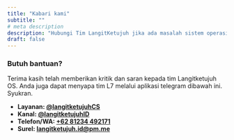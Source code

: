 ```yaml
---
title: "Kabari kami"
subtitle: ""
# meta description
description: "Hubungi Tim LangitKetujuh jika ada masalah sistem operasi."
draft: false
---
```


### Butuh bantuan?
Terima kasih telah memberikan kritik dan saran kepada tim Langitketujuh OS. Anda juga dapat menyapa tim L7 melalui aplikasi telegram dibawah ini. Syukran.

* **Layanan: [@langitketujuhCS](tg:langitketujuhCS)**
* **Kanal: [@langitketujuhID](tg:langitketujuhID)**
* **Telefon/WA: [+62 81234 492171](whatsapp:+6281234492171)**
* **Surel: [langitketujuh.id@pm.me](mailto:langitketujuh.id@pm.me)**
